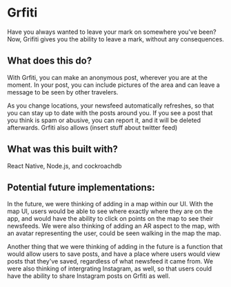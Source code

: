 # Grfiti

Have you always wanted to leave your mark on somewhere you've been? Now, Grifiti gives you the ability to leave a mark, without any consequences.

## What does this do?
 With Grfiti, you can make an anonymous post, wherever you are at the moment. In your post, you can include pictures of the area and can leave a message to be seen by other travelers. 

As you change locations, your newsfeed automatically refreshes, so that you can stay up to date with the posts around you. If you see a post that you think is spam or abusive, you can report it, and it will be deleted afterwards. Grfiti also allows (insert stuff about twitter feed)

## What was this built with?

React Native, Node.js, and cockroachdb

## Potential future implementations:
In the future, we were thinking of adding in a map within our UI. With the map UI, users would be able to see where exactly where they are on the app, and would have the ability to click on points on the map to see their newsfeeds. We were also thinking of adding an AR aspect to the map, with an avatar representing the user, could be seen walking in the map the map. 

Another thing that we were thinking of adding in the future is a function that would allow users to save posts, and have a place where users would view posts that they've saved, regardless of what newsfeed it came from. We were also thinking of intergrating Instagram, as well, so that users could have the ability to share Instagram posts on Grfiti as well.
